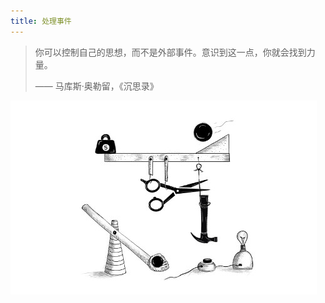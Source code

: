 ```yaml
---
title: 处理事件
---
```


> 你可以控制自己的思想，而不是外部事件。意识到这一点，你就会找到力量。
>
> —— 马库斯·奥勒留，《沉思录》

![chapter_picture_15.jpg](./chapter_picture_15.jpg)
